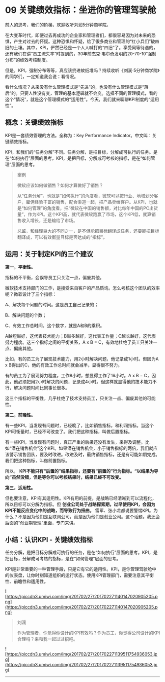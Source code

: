 # 09 关键绩效指标：坐进你的管理驾驶舱

前人的思考，我们的阶梯，欢迎收听刘润5分钟商学院。

在大变革时代，即便过去再成功的企业家和管理者们，都很容易因为对未来的恐惧，产生对过去的怀疑。这种恐惧和怀疑，给了很多商业和管理的“红小兵们”破四旧的土壤。其中，KPI，俨然已经是一个人人喊打的“四旧”了。享受同等待遇的，还有我们在讲“员工流失率”时提到的，30年前杰克·韦尔奇发明的20-70-10“强制分布”的绩效考核制度。

但是，KPI，强制分布等等，真应该扔进故纸堆吗？持续收听《刘润·5分钟商学院》的同学们，一定知道我会说：看情况。

看什么情况？从来没有什么管理模式是“先进”的，也没有什么管理模式是“落后”的。只要人性没有变，管理的基本逻辑就不会变。选择不同的管理模式，看的这个“情况”，就是这个管理模式的“适用性”。今天，我们就来聊聊KPI制度的“适用性”。

## 概念：关键绩效指标

KPI是一套绩效管理的方法。全称为：Key Performance Indicator。中文叫：关键绩效指标。

KPI，和我们的“任务分解”不同。任务分解，是把目标，分解成可执行的任务。是在“如何执行”层面的思考。KPI，是把目标，分解成可考核的指标，是在“如何管理”层面的思考。

> 案例
> 
> 微软应该如何做销售？如何才算做好了销售？
> 
> 从“任务分解”，也就是“如何执行”的角度看，微软可以按行业、地域划分客户，雇佣经验丰富的销售，配合渠道一起，把产品卖给客户。从KPI，也就是“如何管理”的角度看，把“微软在中国的销售额，对比每年中国的PC出货量”，作为KPI。这个KPI高，就代表微软跑赢了市场，这个KPI低，就算销售收入增长，还是输给了市场。
> 
> 总监，和经理巨大的不同之一，是不但能把目标翻译成任务，还要能把目标翻译成，可以有效衡量目标是否达成的“指标”。

## 运用：关于制定KPI的三个建议

 **第一，平衡性。**

指标的不平衡，会误导员工只关注一点，偏废其他。

微软技术支持部门的工作，是接受来自客户的产品质询。怎么考核这个团队的效率呢？微软设计了三个指标：

A、解决每个问题的时间。这是员工自己记录的；

B、解决问题的个数；

C、有效工作总时间。这个数字，就是A和B的乘积。

A越短越好，这代表技术能力；B越多越好，这代表工作量；C越长越好，这代表努力程度。这三个指标之间的平衡关系，A x B = C，有效地杜绝了员工只关注一点、偏废其他。

比如，有的员工为了展现技术能力，用2小时解决问题，他记录成1小时。但因为A x B得出的C，他的有效工作总时间就会减半，显得很不努力。

有的员工为了展现努力程度，工作8小时，想显得工作了16小时。A x B = C，因此，他必须把用2小时解决的问题，记录成4小时。但这样就显得他的技术能力不行，解决问题时间比同事长很多。

这三个指标的平衡性，几乎杜绝了技术支持员工，只关注一点、偏废其他的可能性。

 **第二，前瞻性。**

有一些KPI，当发现有问题时，已经晚了，比如销售指标，和利润指标。当这个KPI可衡量时，已经不可改变了。我们把这种指标，叫做后置指标。

有一些KPI，当发现有问题时，真正严重的后果还没有发生，来得及调整。比如“潜在销售机会”这个KPI。如果潜在销售机会，小于销售指标的两倍，我们就应该警示销售团队，要及时改进。改进及时，最终销售指标，还是有可能如期完成。我们把这种指标，叫做前置指标。

所以， **KPI不能只有“后置的”结果指标，还要有“前置的”行为指标。“以结果为导向”虽然没错，但是等你可以考核结果时，结果已经不可改变。**

 **第三，适用性。**

但也要注意，KPI有其适用性。KPI有用的前提，是战略已经清晰到可以流程化，所以目标可以分解为指标。但 **创业公司处于战略探索期，过早使用KPI，会因为KPI不能反应变化中的战略，而导致行为扭曲。** 雷军、张小龙都说要警惕KPI。为什么？不是因为他们是互联网公司，而是因为他们是创业公司。这个话题，我还会后面的“创业期管理”里面，专门来讲。

## 小结：认识KPI - 关键绩效指标

任务分解，是把目标分解成可执行的任务，是在“如何执行”层面的思考。KPI，是把目标，分解成可考核的指标，是在“如何管理”层面的思考。

KPI是非常重要的一种管理手段，只是它有它的适用性。KPI，是你管理驾驶舱中的仪表盘，让你时刻知道组织的运行状态。使用KPI管理部门，需要注意其平衡性、前瞻性和适用性。

![https://piccdn3.umiwi.com/img/201702/27/201702271140147020905205.png](https://piccdn3.umiwi.com/img/201702/27/201702271140147020905205.png)

> 刘润
> 
> 作为管理者，你觉得你设计的KPI有效吗？作为员工，你觉得公司设计的KPI合理吗？来和我一起过过招吧。

![https://piccdn3.umiwi.com/img/201702/27/201702271139511754936053.jpg](https://piccdn3.umiwi.com/img/201702/27/201702271139511754936053.jpg)

---
